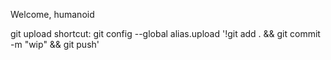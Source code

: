 Welcome, humanoid

git upload shortcut:
git config --global alias.upload '!git add . && git commit -m "wip" && git push'